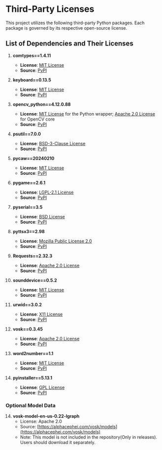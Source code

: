 # Third-Party Licenses

This project utilizes the following third-party Python packages. Each package is governed by its respective open-source license.

## List of Dependencies and Their Licenses

1. **comtypes==1.4.11**

   * **License**: [MIT License](https://opensource.org/licenses/MIT)
   * **Source**: [PyPI](https://pypi.org/project/comtypes/1.4.11/)

2. **keyboard==0.13.5**

   * **License**: [MIT License](https://opensource.org/licenses/MIT)
   * **Source**: [PyPI](https://pypi.org/project/keyboard/0.13.5/)

3. **opencv\_python==4.12.0.88**

   * **License**: [MIT License](https://opensource.org/licenses/MIT) for the Python wrapper; [Apache 2.0 License](https://opensource.org/licenses/Apache-2.0) for OpenCV core
   * **Source**: [PyPI](https://pypi.org/project/opencv-python/4.12.0.88/)

4. **psutil==7.0.0**

   * **License**: [BSD-3-Clause License](https://opensource.org/licenses/BSD-3-Clause)
   * **Source**: [PyPI](https://pypi.org/project/psutil/7.0.0/)

5. **pycaw==20240210**

   * **License**: [MIT License](https://opensource.org/licenses/MIT)
   * **Source**: [PyPI](https://pypi.org/project/pycaw/20240210/)

6. **pygame==2.6.1**

   * **License**: [LGPL-2.1 License](https://opensource.org/licenses/LGPL-2.1)
   * **Source**: [PyPI](https://pypi.org/project/pygame/2.6.1/)

7. **pyserial==3.5**

   * **License**: [BSD License](https://opensource.org/licenses/BSD-3-Clause)
   * **Source**: [PyPI](https://pypi.org/project/pyserial/3.5/)

8. **pyttsx3==2.98**

   * **License**: [Mozilla Public License 2.0](https://opensource.org/licenses/MPL-2.0)
   * **Source**: [PyPI](https://pypi.org/project/pyttsx3/2.98/)

9. **Requests==2.32.3**

   * **License**: [Apache 2.0 License](https://opensource.org/licenses/Apache-2.0)
   * **Source**: [PyPI](https://pypi.org/project/Requests/2.32.3/)

10. **sounddevice==0.5.2**

    * **License**: [MIT License](https://opensource.org/licenses/MIT)
    * **Source**: [PyPI](https://pypi.org/project/sounddevice/0.5.2/)

11. **urwid==3.0.2**

    * **License**: [X11 License](https://opensource.org/licenses/MIT)
    * **Source**: [PyPI](https://pypi.org/project/urwid/3.0.2/)

12. **vosk==0.3.45**

    * **License**: [Apache 2.0 License](https://opensource.org/licenses/Apache-2.0)
    * **Source**: [PyPI](https://pypi.org/project/vosk/0.3.45/)

13. **word2number==1.1**

    * **License**: [MIT License](https://opensource.org/licenses/MIT)
    * **Source**: [PyPI](https://pypi.org/project/word2number/1.1/)

14. **pyinstaller==5.13.1**

    * **License**: [GPL License](https://www.gnu.org/licenses/gpl-3.0.en.html)
    * **Source**: [PyPI](https://pypi.org/project/pyinstaller/5.13.1/)

### Optional Model Data

14. **vosk-model-en-us-0.22-lgraph**
    * License: Apache 2.0
    * Source: [https://alphacephei.com/vosk/models](https://alphacephei.com/vosk/models)
    * Note: This model is not included in the repository(Only in releases). Users should download it separately.
